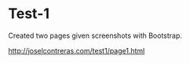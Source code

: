 Test-1
======

Created two pages given screenshots with Bootstrap.

http://joselcontreras.com/test1/page1.html
